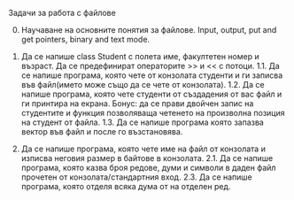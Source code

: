 Задачи за работа с файлове

0. Научаване на основните понятия за файлове. Input, output, put and get pointers, binary and text mode.

1. Да се напише class Student с полета име, факултетен номер и възраст. Да се предефинират операторите >> и << с потоци.
1.1. Да се напише програма, която чете от конзолата студенти и ги записва във файл(името може също да се чете от конзолата).
1.2. Да се напише програма, която чете студенти от създадения от вас файл и ги принтира на екрана.
Бонус: да се прави двойчен запис на студентите и функция позволяваща четенето на произволна позиция на студент от файла.
1.3. Да се напише програма която запазва вектор във файл и после го възстановява. 


2. Да се напише програма, която чете име на файл от конзолата и изписва неговия размер в байтове в конзолата.
2.1. Да се напише програма, която казва броя редове, думи и символи в даден файл прочетен от конзолата/стандартния вход.
2.3. Да се напише програма, която отделя всяка дума от на отделен ред.

